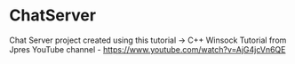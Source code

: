# ChatServer
Chat Server project created using this tutorial -> C++ Winsock Tutorial from Jpres YouTube channel - https://www.youtube.com/watch?v=AjG4jcVn6QE
